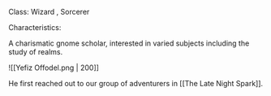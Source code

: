 Class: Wizard , Sorcerer

Characteristics: 

A charismatic gnome scholar, interested in varied subjects including the study of realms.

![[Yefiz Offodel.png | 200]]

He first reached out to our group of adventurers in [[The Late Night Spark]].